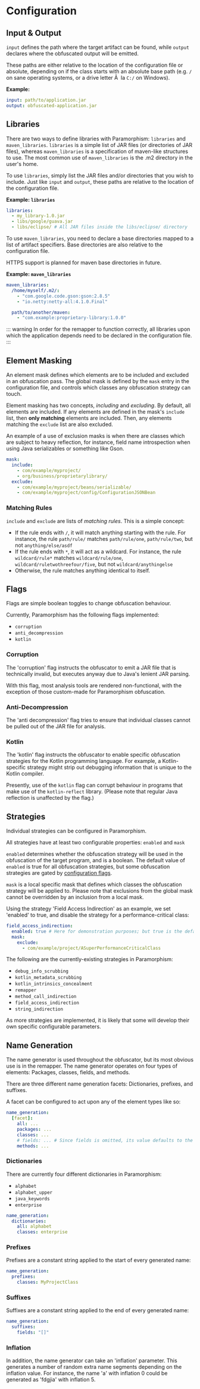 # Configuration

## Input & Output

`input` defines the path where the target artifact can be found, while `output` declares where the obfuscated output will be emitted.

These paths are either relative to the location of the configuration file or absolute, depending on if the class starts with an absolute base path (e.g. `/` on sane operating systems, or a drive letter Ã  la `C:/` on Windows).

**Example:**

```yml
input: path/to/application.jar
output: obfuscated-application.jar
```

## Libraries

There are two ways to define libraries with Paramorphism: `libraries` and `maven_libraries`. `libraries` is a simple list of JAR files (or directories of JAR files), whereas `maven_libraries` is a specification of maven-like structures to use. The most common use of `maven_libraries` is the .m2 directory in the user's home.

To use `libraries`, simply list the JAR files and/or directories that you wish to include. Just like `input` and `output`, these paths are relative to the location of the configuration file.

**Example: `libraries`**

```yml
libraries:
  - my_library-1.0.jar
  - libs/google/guava.jar
  - libs/eclipse/ # All JAR files inside the libs/eclipse/ directory
```

To use `maven_libraries`, you need to declare a base directories mapped to a list of artifact specifiers. Base directories are also relative to the configuration file.

HTTPS support is planned for maven base directories in future.

**Example: `maven_libraries`**

```yml
maven_libraries:
  /home/myself/.m2/:
    - "com.google.code.gson:gson:2.8.5"
    - "io.netty:netty-all:4.1.0.Final"

  path/to/another/maven:
    - "com.example:proprietary-library:1.0.0"
```

::: warning
In order for the remapper to function correctly, all libraries upon which
the application depends need to be declared in the configuration file.
:::

## Element Masking

An element mask defines which elements are to be included and excluded in an obfuscation pass. The global mask is defined by the `mask` entry in the configuration file, and controls which classes any obfuscation strategy can touch.

Element masking has two concepts, _including_ and _excluding_. By default, all elements are included. If any elements are defined in the mask's `include` list, then **only matching** elements are included. Then, any elements matching the `exclude` list are also excluded.

An example of a use of exclusion masks is when there are classes which are subject to heavy reflection, for instance, field name introspection when using Java serializables or something like Gson.

```yml
mask:
  include:
    - com/example/myproject/
    - org/business/proprietarylibrary/
  exclude:
    - com/example/myproject/beans/serializable/
    - com/example/myproject/config/ConfigurationJSONBean
```

### Matching Rules

`include` and `exclude` are lists of _matching rules_. This is a simple concept:

- If the rule ends with `/`, it will match anything starting with the rule. For instance, the rule `path/rule/` matches `path/rule/one`, `path/rule/two`, but not `anything/else/asdf`
- If the rule ends with `*`, it will act as a wildcard. For instance, the rule `wildcard/rule*` matches `wildcard/rule/one`, `wildcard/ruletwothreefour/five`, but not `wildcard/anythingelse`
- Otherwise, the rule matches anything identical to itself.

## Flags

Flags are simple boolean toggles to change obfuscation behaviour.

Currently, Paramorphism has the following flags implemented:

- `corruption`
- `anti_decompression`
- `kotlin`

### Corruption

The 'corruption' flag instructs the obfuscator to emit a JAR file that is technically invalid, but executes anyway due to Java's lenient JAR parsing.

With this flag, most analysis tools are rendered non-functional, with the exception of those custom-made for Paramorphism obfuscation.

### Anti-Decompression

The 'anti decompression' flag tries to ensure that individual classes cannot be pulled out of the JAR file for analysis.

### Kotlin

The 'kotlin' flag instructs the obfuscator to enable specific obfuscation strategies for the Kotlin programming language. For example, a Kotlin-specific strategy might strip out debugging information that is unique to the Kotlin compiler.

Presently, use of the `kotlin` flag can corrupt behaviour in programs that make use of the `kotlin-reflect` library. (Please note that regular Java reflection is unaffected by the flag.)

## Strategies

Individual strategies can be configured in Paramorphism.

All strategies have at least two configurable properties: `enabled` and `mask`

`enabled` determines whether the obfuscation strategy will be used in the obfuscation of the target program, and is a boolean. The default value of `enabled` is true for all obfuscation strategies, but some obfuscation strategies are gated by [configuration flags](#flags).

`mask` is a local specific mask that defines which classes the obfuscation strategy will be applied to. Please note that exclusions from the global mask cannot be overridden by an inclusion from a local mask.

Using the strategy 'Field Access Indirection' as an example, we set 'enabled' to true, and disable the strategy for a performance-critical class:

```yml
field_access_indirection:
  enabled: true # Here for demonstration purposes; but true is the default
  mask:
    exclude:
      - com/example/project/ASuperPerformanceCriticalClass
```

The following are the currently-existing strategies in Paramorphism:

- `debug_info_scrubbing`
- `kotlin_metadata_scrubbing`
- `kotlin_intrinsics_concealment`
- `remapper`
- `method_call_indirection`
- `field_access_indirection`
- `string_indirection`

As more strategies are implemented, it is likely that some will develop their own specific configurable parameters.

## Name Generation

The name generator is used throughout the obfuscator, but its most obvious use is in the remapper. The name generator operates on four types of elements: Packages, classes, fields, and methods.

There are three different name generation facets: Dictionaries, prefixes, and suffixes.

A facet can be configured to act upon any of the element types like so:

```yml
name_generation:
  [facet]:
    all: ...
    packages: ...
    classes: ...
    # fields: ... # Since fields is omitted, its value defaults to the value of 'all'
    methods: ...
```

### Dictionaries

There are currently four different dictionaries in Paramorphism:

- `alphabet`
- `alphabet_upper`
- `java_keywords`
- `enterprise`

```yml
name_generation:
  dictionaries:
    all: alphabet
    classes: enterprise
```

### Prefixes

Prefixes are a constant string applied to the start of every generated name:

```yml
name_generation:
  prefixes:
    classes: MyProjectClass
```

### Suffixes

Suffixes are a constant string applied to the end of every generated name:

```yml
name_generation:
  suffixes:
    fields: "[]"
```

### Inflation

In addition, the name generator can take an 'inflation' parameter. This generates a number of random extra name segments depending on the inflation value. For instance, the name 'a' with inflation 0 could be generated as 'fdgjia' with inflation 5.
